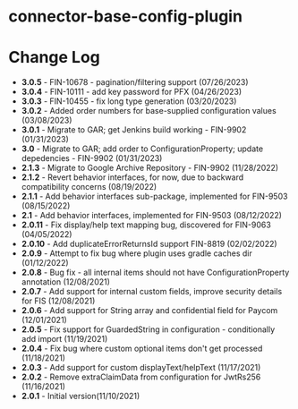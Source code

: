 # connector-base-config-plugin

# Change Log
+ **3.0.5** - FIN-10678 - pagination/filtering support (07/26/2023)
+ **3.0.4** - FIN-10111 - add key password for PFX (04/26/2023)
+ **3.0.3** - FIN-10455 - fix long type generation (03/20/2023)
+ **3.0.2** - Added order numbers for base-supplied configuration values (03/08/2023)
+ **3.0.1** - Migrate to GAR; get Jenkins build working  - FIN-9902 (01/31/2023)
+ **3.0** - Migrate to GAR; add order to ConfigurationProperty; update depedencies  - FIN-9902 (01/31/2023)
+ **2.1.3** - Migrate to Google Archive Repository - FIN-9902 (11/28/2022)
+ **2.1.2** - Revert behavior interfaces, for now, due to backward compatibility concerns (08/19/2022)
+ **2.1.1** - Add behavior interfaces sub-package, implemented for FIN-9503 (08/15/2022)
+ **2.1** - Add behavior interfaces, implemented for FIN-9503 (08/12/2022)
+ **2.0.11** - Fix display/help text mapping bug, discovered for FIN-9063 (04/05/2022)
+ **2.0.10** - Add duplicateErrorReturnsId support FIN-8819 (02/02/2022)
+ **2.0.9** - Attempt to fix bug where plugin uses gradle caches dir (01/12/2022)
+ **2.0.8** - Bug fix - all internal items should not have ConfigurationProperty annotation (12/08/2021)
+ **2.0.7** - Add support for internal custom fields, improve security details for FIS (12/08/2021)
+ **2.0.6** - Add support for String array and confidential field for Paycom (12/01/2021)
+ **2.0.5** - Fix support for GuardedString in configuration - conditionally add import (11/19/2021)
+ **2.0.4** - Fix bug where custom optional items don't get processed (11/18/2021)
+ **2.0.3** - Add support for custom displayText/helpText (11/17/2021)
+ **2.0.2** - Remove extraClaimData from configuration for JwtRs256 (11/16/2021)
+ **2.0.1** - Initial version(11/10/2021)  